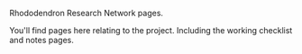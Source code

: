 Rhododendron Research Network pages.

You'll find pages here relating to the project. Including the working checklist and notes pages.

